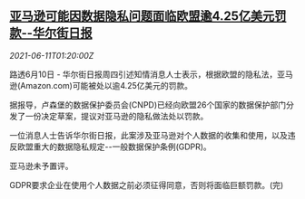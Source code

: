 <!--1623375062000-->
[亚马逊可能因数据隐私问题面临欧盟逾4.25亿美元罚款--华尔街日报](https://cn.reuters.com/article/amazon-wsj-penalty-likely-eu-0610-thur-idCNKCS2DN03G)
------

<div><i>2021-06-11T01:20:00Z</i></div><p>路透6月10日 - 华尔街日报周四引述知情消息人士表示，根据欧盟的隐私法，亚马逊(Amazon.com)可能被处以逾4.25亿美元的罚款。</p><p>据报导，卢森堡的数据保护委员会(CNPD)已经向欧盟26个国家的数据保护部门分发了一份决定草案，提议对亚马逊的隐私做法处以罚款。</p><p>一位消息人士告诉华尔街日报，此案涉及亚马逊对个人数据的收集和使用，以及违反欧盟重大的数据隐私规定--一般数据保护条例(GDPR)。</p><p>亚马逊未予置评。</p><p>GDPR要求企业在使用个人数据之前必须征得同意，否则将面临巨额罚款。(完)</p>
